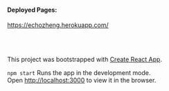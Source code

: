 #### Deployed Pages:
 https://echozheng.herokuapp.com/


<br/>
<br/>

This project was bootstrapped with [Create React App](https://github.com/facebook/create-react-app).


`npm start` Runs the app in the development mode.\
Open [http://localhost:3000](http://localhost:3000) to view it in the browser.

